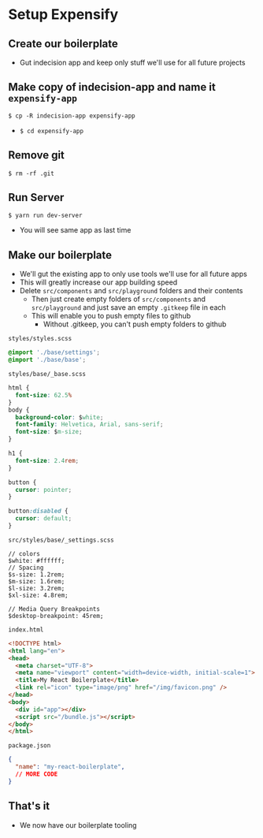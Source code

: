 # Setup Expensify
## Create our boilerplate
* Gut indecision app and keep only stuff we'll use for all future projects

## Make copy of indecision-app and name it `expensify-app`
`$ cp -R indecision-app expensify-app`

* `$ cd expensify-app`

## Remove git
`$ rm -rf .git`

## Run Server
`$ yarn run dev-server`

* You will see same app as last time

## Make our boilerplate
* We'll gut the existing app to only use tools we'll use for all future apps
* This will greatly increase our app building speed
* Delete `src/components` and `src/playground` folders and their contents
    - Then just create empty folders of `src/components` and `src/playground` and just save an empty `.gitkeep` file in each
    - This will enable you to push empty files to github
        + Without .gitkeep, you can't push empty folders to github

`styles/styles.scss`

```css
@import './base/settings';
@import './base/base';
```

`styles/base/_base.scss`

```css
html {
  font-size: 62.5%
}
body {
  background-color: $white;
  font-family: Helvetica, Arial, sans-serif;
  font-size: $m-size;
}

h1 {
  font-size: 2.4rem;
}

button {
  cursor: pointer;
}

button:disabled {
  cursor: default;
}
```

`src/styles/base/_settings.scss`

```
// colors
$white: #ffffff;
// Spacing
$s-size: 1.2rem;
$m-size: 1.6rem;
$l-size: 3.2rem;
$xl-size: 4.8rem;

// Media Query Breakpoints
$desktop-breakpoint: 45rem;
```

`index.html`

```html
<!DOCTYPE html>
<html lang="en">
<head>
  <meta charset="UTF-8">
  <meta name="viewport" content="width=device-width, initial-scale=1">
  <title>My React Boilerplate</title>
  <link rel="icon" type="image/png" href="/img/favicon.png" />
</head>
<body>
  <div id="app"></div>
  <script src="/bundle.js"></script>
</body>
</html>
```

`package.json`

```json
{
  "name": "my-react-boilerplate",
  // MORE CODE
}
```

## That's it
* We now have our boilerplate tooling

